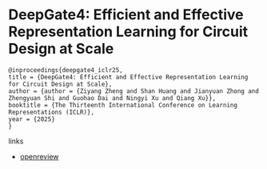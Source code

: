 # DeepGate4: Efficient and Effective Representation Learning for Circuit Design at Scale

```
@inproceedings{deepgate4_iclr25,
title = {DeepGate4: Efficient and Effective Representation Learning for Circuit Design at Scale},
author = {author = {Ziyang Zheng and Shan Huang and Jianyuan Zhong and Zhengyuan Shi and Guohao Dai and Ningyi Xu and Qiang Xu}},
booktitle = {The Thirteenth International Conference on Learning Representations (ICLR)},
year = {2025}
}
```

links
- [openreview](https://openreview.net/forum?id=b10lRabU9W)
